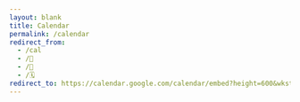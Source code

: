```yaml
---
layout: blank
title: Calendar
permalink: /calendar
redirect_from:
  - /cal
  - /📆
  - /📅
  - /🗓️
redirect_to: https://calendar.google.com/calendar/embed?height=600&wkst=7&bgcolor=%23ffffff&ctz=UTC&showTitle=0&showNav=1&showDate=1&showPrint=0&showTabs=1&showCalendars=1&mode=MONTH&hl=en_GB&src=cm90YXJhY3RiZXlvbmRmcm9udGllcnNAZ21haWwuY29t&src=bGY2b2hrZGNjZ24yY3Q2N2s0amc3MTFlaGMwYTdqOHVAaW1wb3J0LmNhbGVuZGFyLmdvb2dsZS5jb20&src=ZW4tZ2IuYnJhemlsaWFuI2hvbGlkYXlAZ3JvdXAudi5jYWxlbmRhci5nb29nbGUuY29t&src=ZW4tZ2IuZnJlbmNoI2hvbGlkYXlAZ3JvdXAudi5jYWxlbmRhci5nb29nbGUuY29t&src=ZW4tZ2Iubm9yd2VnaWFuI2hvbGlkYXlAZ3JvdXAudi5jYWxlbmRhci5nb29nbGUuY29t&src=OW9ybDA3NjZ1ZnRpZzZmamFkbnJrazlpZjNldXJnajhAaW1wb3J0LmNhbGVuZGFyLmdvb2dsZS5jb20&src=cGhsbm5pc3NoMjZlZ25rYWNxdjMxYTU5dDU2NzNmaDJAaW1wb3J0LmNhbGVuZGFyLmdvb2dsZS5jb20&src=b2FxNGx0cHJvaHZwb2w5cDliYjFta3JvZnFpcDRnMmRAaW1wb3J0LmNhbGVuZGFyLmdvb2dsZS5jb20&color=%234285F4&color=%23F09300&color=%230B8043&color=%233F51B5&color=%23D81B60&color=%23A79B8E&color=%23039BE5&color=%23616161
---
```

